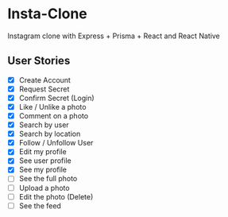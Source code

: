 # Insta-Clone

Instagram clone with Express + Prisma + React and React Native

## User Stories

- [x] Create Account
- [x] Request Secret
- [x] Confirm Secret (Login)
- [x] Like / Unlike a photo
- [x] Comment on a photo
- [x] Search by user
- [x] Search by location
- [x] Follow / Unfollow User
- [x] Edit my profile
- [x] See user profile
- [x] See my profile
- [ ] See the full photo
- [ ] Upload a photo
- [ ] Edit the photo (Delete)
- [ ] See the feed
